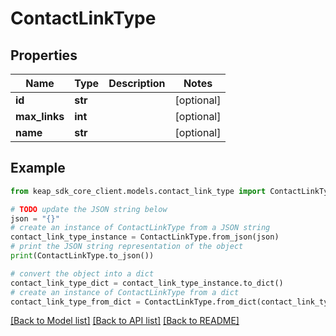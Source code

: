 # ContactLinkType


## Properties

Name | Type | Description | Notes
------------ | ------------- | ------------- | -------------
**id** | **str** |  | [optional] 
**max_links** | **int** |  | [optional] 
**name** | **str** |  | [optional] 

## Example

```python
from keap_sdk_core_client.models.contact_link_type import ContactLinkType

# TODO update the JSON string below
json = "{}"
# create an instance of ContactLinkType from a JSON string
contact_link_type_instance = ContactLinkType.from_json(json)
# print the JSON string representation of the object
print(ContactLinkType.to_json())

# convert the object into a dict
contact_link_type_dict = contact_link_type_instance.to_dict()
# create an instance of ContactLinkType from a dict
contact_link_type_from_dict = ContactLinkType.from_dict(contact_link_type_dict)
```
[[Back to Model list]](../README.md#documentation-for-models) [[Back to API list]](../README.md#documentation-for-api-endpoints) [[Back to README]](../README.md)


